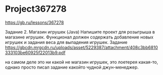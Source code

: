 # Project367278
 https://gb.ru/lessons/367278

Задание 2. Магазин игрушек (Java)
Напишите проект для розыгрыша в магазине игрушек. Функционал должен содержать добавление новых игрушек и задания веса для выпадения игрушек.
Задание https://gbcdn.mrgcdn.ru/uploads/asset/5229387/attachment/408c3bb6810333103be60925f22013b9.pdf

на самом деле это ни какой не магазин игрушек, это лоетерея какая-то, однако просто писал задание какойто чудной джун-менеджер.